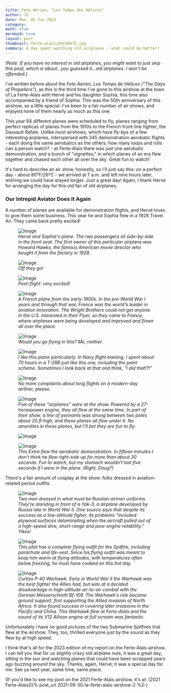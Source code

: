 ```yaml
---
title: Fete Aérien, "Les Temps des Hélices"
author: JZ
date: Mon, 05 Jun 2023
category: 
math: true
mermaid: true
layout: post
thumbnail: ferte-alais/DSC04872.jpg
summary: A day spent watching old airplanes - what could be better?
---
```

<em>(Note: If you have no interest in old airplanes, you might want to just skip this post, which is about...you guessed it...old airplanes. I won't be offended.)</em>

I've written before about the <em>Fete Aérien, Los Temps de Hélices ("The Days of Propellers"),</em> as this is the third time I've gone to this airshow at the town of La Ferte-Alaïs with Hervé and his daughter Sophia, this time also accompanied by a friend of Sophia. This was the 50th anniversary of this airshow, so a little special. I've been to a fair number of air shows, and enjoyed none of them nearly as much as this one.

This year 84 different planes were scheduled to fly, planes ranging from perfect replicas of planes from the 1910s to the French front-line fighter, the Dassault Rafale. Unlike most airshows, which have fly-bys of a few interesting airplanes, interspersed with 345 demonstration aerobatic flights - each doing the same aerobatics as the others; how many loops and rolls can a person watch? - at Ferte-Alaïs there was just one aerobatic demonstration, and a bunch of "vignettes," in which planes of an era flew together and chased each other all over the sky. Great fun to watch!

It's hard to describe an air show, honestly, so I'll just say this: on a perfect day - about 80°F/26°C - we arrived at 7 a.m. and left nine hours later, wishing we could have stayed longer. Just a great day! Again, I thank Hervé for arranging the day for this old fan of old airplanes.

<h3>Our Intrepid Aviator Does It Again</h3>
A number of planes are available for demonstration flights, and Hervé loves to give them some business. This year he and Sophia flew in a 1928 Travel Air. They came back pretty excited!
 <figure class = "landscape" >
	<img src="{{ "ferte-alais/DSC04848.jpg" | prepend: site.imageurl | prepend: site.baseurl  }}" alt="Image" />
	<figcaption><em>Hervé and Sophia's plane. The two passengers sit side-by-side in the front seat. The first owner of this particular airplane was Howard Hawks, the famous American movie director who bought it from the factory in 1928.</em></figcaption>
</figure>
<figure class = "landscape" >
	<img src="{{ "ferte-alais/DSC04851.jpg" | prepend: site.imageurl | prepend: site.baseurl  }}" alt="Image" />
	<figcaption><em>Off they go!</em></figcaption>
</figure>
<figure class = "landscape" >
	<img src="{{ "ferte-alais/DSC04856.jpg" | prepend: site.imageurl | prepend: site.baseurl  }}" alt="Image" />
	<figcaption><em>Post-flight: very excited!</em></figcaption>
</figure>
<figure class = "landscape" >
	<img src="{{ "ferte-alais/DSC04858.jpg" | prepend: site.imageurl | prepend: site.baseurl  }}" alt="Image" />
	<figcaption><em>A French plane from the early-1900s. In the pre-World War I years and through that war, France was the world's leader in aviation innovation. The Wright Brothers could not get anyone in the U.S. interested in their Flyer, so they came to France, where airplanes were being developed and improved and flown all over the place.</em></figcaption>
</figure>
<figure class = "landscape" >
	<img src="{{ "ferte-alais/DSC04876.jpg" | prepend: site.imageurl | prepend: site.baseurl  }}" alt="Image" />
	<figcaption><em>Would you go flying in this? Me, neither.</em></figcaption>
</figure>
<figure class = "landscape" >
	<img src="{{ "ferte-alais/DSC04861.jpg" | prepend: site.imageurl | prepend: site.baseurl  }}" alt="Image" />
	<figcaption><em>I like this plane particularly. In Navy flight training, I spent about 70 hours in a T-28B just like this one, including the paint scheme. Sometimes I look back at that and think, "I did that!?!"</em></figcaption>
</figure>
<figure class = "landscape" >
	<img src="{{ "ferte-alais/DSC04864.jpg" | prepend: site.imageurl | prepend: site.baseurl  }}" alt="Image" />
	<figcaption><em>No more complaints about long flights on a modern-day airliner, please.</em></figcaption>
</figure>

<figure class = "landscape" >
	<img src="{{ "ferte-alais/DSC04869.jpg" | prepend: site.imageurl | prepend: site.baseurl  }}" alt="Image" />
	<figcaption><em>Five of these "airplanes" were at the show. Powered by a 27-horsepower engine, they all flew at the same time. In part of their show, a line of pennants was strung between two poles about 20 ft high, and these planes all flew under it. No amenities in these planes, but I'll bet they are fun to fly.</em></figcaption>
</figure>

<figure class = "landscape" >
	<img src="{{ "ferte-alais/DSC04870.jpg" | prepend: site.imageurl | prepend: site.baseurl  }}" alt="Image" />
	<figcaption><em></em></figcaption>
</figure>
<figure class = "landscape" >
	<img src="{{ "ferte-alais/DSC04871.jpg" | prepend: site.imageurl | prepend: site.baseurl  }}" alt="Image" />
	<figcaption><em>This Extra flew the aerobatic demonstration. In fifteen minutes I don't think he flew right-side up for more than about 30 seconds. Fun to watch, but my stomach wouldn't last five seconds if I were in the plane. (Right, Doug?)</em></figcaption>
</figure>

There's a fair amount of cosplay at the show: folks dressed in aviation-related period outfits. 
<figure class = "landscape" >
	<img src="{{ "ferte-alais/DSC04878.jpg" | prepend: site.imageurl | prepend: site.baseurl  }}" alt="Image" />
	<figcaption><em>Two men dressed in what must be Russian airmen uniforms. They're standing in front of a Yak-3, a airplane developed by Russia late in World War II. One source says that despite its success as a low-altitude figher, its problems "included plywood surfaces delaminating when the aircraft pulled out of a high-speed dive, short-range and poor engine reliability." Yikes!</em></figcaption>
</figure>
<figure class = "landscape" >
	<img src="{{ "ferte-alais/DSC04880.jpg" | prepend: site.imageurl | prepend: site.baseurl  }}" alt="Image" />
	<figcaption><em>This pilot has a complete flying outfit for the Spitfire, including parachute and life-vest. Since his flying outfit was meant to keep him warm at flying altitudes, with temperatures often below freezing, he must have cooked on this hot day.</em></figcaption>
</figure>
<figure class = "landscape" >
	<img src="{{ "ferte-alais/DSC04883.jpg" | prepend: site.imageurl | prepend: site.baseurl  }}" alt="Image" />
	<figcaption><em>Curtiss P-40 Warhawk. Early in World War II the Warhawk was the best fighter the Allies had, but was at a decided disadvantage in high-altitude air-to-air combat with the German Messerschmitt Bf-109. The Warhawk's role became ground support, first supporting the Allied invasion of North Africa. It also found success in covering later invasions in the Pacific and China. This Warhawk flew at Ferte-Alaïs and the sound of its V12 Allison engine at full scream was fantastic.  </em></figcaption>
</figure>

Unfortunately I have no good pictures of the two Submarine Spitfires that flew at the airshow. They, too, thrilled everyone just by the sound as they flew by at high speed.

I think that's all for the 2023 edition of my report on the Ferte-Alaïs airshow. I can tell you that for us slightly crazy old airplane nuts, it was a great day, sitting in the sun and watching planes that could have been scrapped years ago buzzing around the sky. Thanks, again, Hervé; it was a special day for me. See ya next year, same time, same place.


(If you'd like to see my post on the 2021 Ferte-Alaïs airshow, it's at: [2021 Ferte-Alaïs]({% post_url 2021-09-30-la-ferte-alais-airshow-2 %}) )

